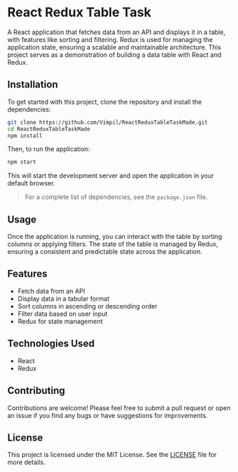 # React Redux Table Task

A React application that fetches data from an API and displays it in a table, with features like sorting and filtering. Redux is used for managing the application state, ensuring a scalable and maintainable architecture. This project serves as a demonstration of building a data table with React and Redux.

## Installation

To get started with this project, clone the repository and install the dependencies:

```bash
git clone https://github.com/Vimpil/ReactReduxTableTaskMade.git
cd ReactReduxTableTaskMade
npm install
```

Then, to run the application:

```bash
npm start
```

This will start the development server and open the application in your default browser.

> For a complete list of dependencies, see the `package.json` file.

## Usage

Once the application is running, you can interact with the table by sorting columns or applying filters. The state of the table is managed by Redux, ensuring a consistent and predictable state across the application.

## Features

- Fetch data from an API  
- Display data in a tabular format  
- Sort columns in ascending or descending order  
- Filter data based on user input  
- Redux for state management  

## Technologies Used

- React  
- Redux  

## Contributing

Contributions are welcome! Please feel free to submit a pull request or open an issue if you find any bugs or have suggestions for improvements.

## License

This project is licensed under the MIT License. See the [LICENSE](LICENSE) file for more details.
